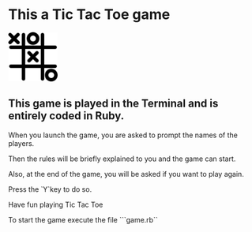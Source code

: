 <h1>This a Tic Tac Toe game</h1>


<img src="tic.svg" alt="tictactoe" height="100" width="100">

<h2>This game is played in the Terminal and is entirely coded in Ruby.</h2>
<p>When you launch the game, you are asked to prompt the names of the players.</p>
<p>Then the rules will be briefly explained to you and the game can start.</p>

<p>Also, at the end of the game, you will be asked if you want to play again.</p>
<p>Press the `Y`key to do so.</p>

<p>Have fun playing Tic Tac Toe</p>
<p>To start the game execute the file ```game.rb``</p>
